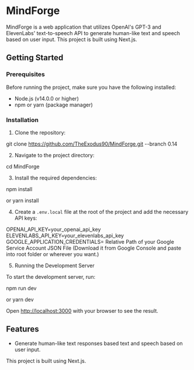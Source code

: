 # MindForge

MindForge is a web application that utilizes OpenAI's GPT-3 and ElevenLabs' text-to-speech API to generate human-like text and speech based on user input. This project is built using Next.js.

## Getting Started

### Prerequisites

Before running the project, make sure you have the following installed:

- Node.js (v14.0.0 or higher)
- npm or yarn (package manager)

### Installation

1. Clone the repository:
   
git clone https://github.com/TheExodus90/MindForge.git --branch 0.14


2. Navigate to the project directory:

cd MindForge


3. Install the required dependencies:

npm install

or
yarn install


4. Create a `.env.local` file at the root of the project and add the necessary API keys:


OPENAI_API_KEY=your_openai_api_key
ELEVENLABS_API_KEY=your_elevenlabs_api_key
GOOGLE_APPLICATION_CREDENTIALS= Relative Path of your Google Service Account JSON File (Download it from Google Console and paste into root folder or wherever you want.)


5. Running the Development Server

To start the development server, run:

npm run dev

or
yarn dev


Open [http://localhost:3000](http://localhost:3000) with your browser to see the result.

## Features

- Generate human-like text responses based text and speech based on user input. 

This project is built using Next.js.
